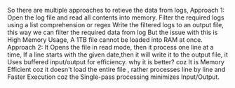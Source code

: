So there are multiple approaches to retieve the data from logs,
Approach 1:  Open the log file and read all contents into memory.
            Filter the required logs using a list comprehension or regex
            Write the filtered logs to an output file, this way we can filter the required data from log
            But the issue with this is High Memory Usage, A 1TB file cannot be loaded into RAM at once.
Approach 2:
            It Opens the file in read mode, then it process one line at a time,
            If a line starts with the given date,then it will write it to the output file,
            it Uses buffered input/output for efficiency.
            why it is better? coz 
            It is Memory Efficient coz it doesn't load the entire file , rather processes line by line and
            Faster Execution coz  the Single-pass processing minimizes Input/Output.
            

            
